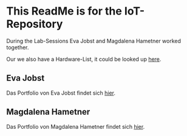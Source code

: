 # This ReadMe is for the IoT-Repository
During the Lab-Sessions Eva Jobst and Magdalena Hametner worked together.

Our we also have a Hardware-List, it could be looked up [here]().

## Eva Jobst
Das Portfolio von Eva Jobst findet sich [hier](https://github.com/EvaJobst/IOT_HametnerJobst/blob/master/Jobst_Reports/content.md).

## Magdalena Hametner
Das Portfolio von Magdalena Hametner findet sich [hier](https://github.com/EvaJobst/IOT_HametnerJobst/blob/master/Hametner_Repo/content.md).
